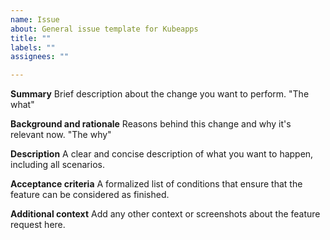 ```yaml
---
name: Issue
about: General issue template for Kubeapps
title: ""
labels: ""
assignees: ""

---
```


**Summary**
Brief description about the change you want to perform. "The what"

**Background and rationale**
Reasons behind this change and why it's relevant now. "The why"

**Description**
A clear and concise description of what you want to happen, including all scenarios.

**Acceptance criteria**
A formalized list of conditions that ensure that the feature can be considered as finished.

**Additional context**
Add any other context or screenshots about the feature request here.
